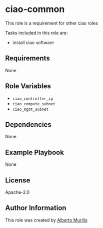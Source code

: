 ciao-common
=========
This role is a requirement for other ciao roles

Tasks included in this role are:
* install ciao software

Requirements
------------
None

Role Variables
--------------
* `ciao_controller_ip`
* `ciao_compute_subnet`
* `ciao_mgmt_subnet`

Dependencies
------------
None

Example Playbook
----------------
None

License
-------
Apache-2.0

Author Information
------------------
This role was created by [Alberto Murillo](alberto.murillo.silva@intel.com)
